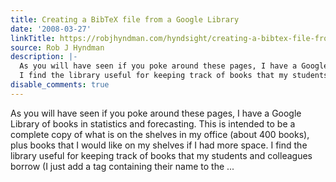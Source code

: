 ```yaml
---
title: Creating a BibTeX file from a Google Library
date: '2008-03-27'
linkTitle: https://robjhyndman.com/hyndsight/creating-a-bibtex-file-from-a-google-library/
source: Rob J Hyndman
description: |-
  As you will have seen if you poke around these pages, I have a Google Library of books in statistics and forecasting. This is intended to be a complete copy of what is on the shelves in my office (about 400 books), plus books that I would like on my shelves if I had more space.
  I find the library useful for keeping track of books that my students and colleagues borrow (I just add a tag containing their name to the ...
disable_comments: true
---
```

As you will have seen if you poke around these pages, I have a Google Library of books in statistics and forecasting. This is intended to be a complete copy of what is on the shelves in my office (about 400 books), plus books that I would like on my shelves if I had more space.
I find the library useful for keeping track of books that my students and colleagues borrow (I just add a tag containing their name to the ...